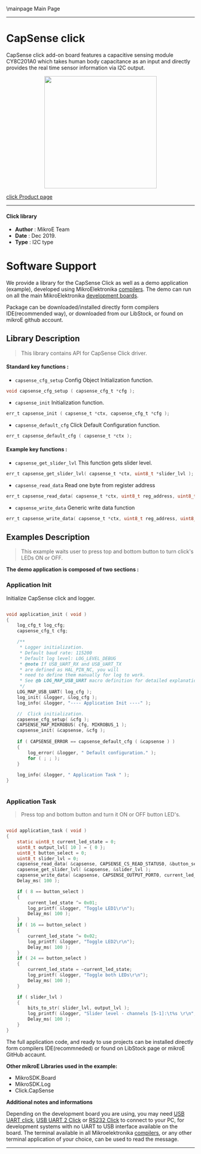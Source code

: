 \mainpage Main Page
 

---
# CapSense click

CapSense click add-on board features a capacitive sensing module CY8C201A0 which takes human body capacitance as an input and directly provides the real time sensor information via I2C output.


<p align="center">
  <img src="https://download.mikroe.com/images/click_for_ide/capsense_click.png" height=300px>
</p>

[click Product page](https://www.mikroe.com/capsense-click)

---


#### Click library 

- **Author**        : MikroE Team
- **Date**          : Dec 2019.
- **Type**          : I2C type


# Software Support

We provide a library for the CapSense Click 
as well as a demo application (example), developed using MikroElektronika 
[compilers](https://shop.mikroe.com/compilers). 
The demo can run on all the main MikroElektronika [development boards](https://shop.mikroe.com/development-boards).

Package can be downloaded/installed directly form compilers IDE(recommended way), or downloaded from our LibStock, or found on mikroE github account. 

## Library Description

> This library contains API for CapSense Click driver.

#### Standard key functions :

- `capsense_cfg_setup` Config Object Initialization function.
```c
void capsense_cfg_setup ( capsense_cfg_t *cfg ); 
```
 
- `capsense_init` Initialization function.
```c
err_t capsense_init ( capsense_t *ctx, capsense_cfg_t *cfg );
```

- `capsense_default_cfg` Click Default Configuration function.
```c
err_t capsense_default_cfg ( capsense_t *ctx );
```

#### Example key functions :

- `capsense_get_slider_lvl` This function gets slider level.
```c
err_t capsense_get_slider_lvl( capsense_t *ctx, uint8_t *slider_lvl );
```

- `capsense_read_data` Read one byte from register address
```c
err_t capsense_read_data( capsense_t *ctx, uint8_t reg_address, uint8_t *read_data );
```

- `capsense_write_data` Generic write data function
```c
err_t capsense_write_data( capsense_t *ctx, uint8_t reg_address, uint8_t write_command );
```

## Examples Description

> This example waits user to press top and bottom button to turn click's LEDs ON or OFF.

**The demo application is composed of two sections :**

### Application Init 

Initialize CapSense click and logger.

```c

void application_init ( void )
{
    log_cfg_t log_cfg;
    capsense_cfg_t cfg;

    /** 
     * Logger initialization.
     * Default baud rate: 115200
     * Default log level: LOG_LEVEL_DEBUG
     * @note If USB_UART_RX and USB_UART_TX 
     * are defined as HAL_PIN_NC, you will 
     * need to define them manually for log to work. 
     * See @b LOG_MAP_USB_UART macro definition for detailed explanation.
     */
    LOG_MAP_USB_UART( log_cfg );
    log_init( &logger, &log_cfg );
    log_info( &logger, "---- Application Init ----" );

    //  Click initialization.
    capsense_cfg_setup( &cfg );
    CAPSENSE_MAP_MIKROBUS( cfg, MIKROBUS_1 );
    capsense_init( &capsense, &cfg );
    
    if ( CAPSENSE_ERROR == capsense_default_cfg ( &capsense ) )
    {
        log_error( &logger, " Default configuration." );
        for ( ; ; );
    }
    
    log_info( &logger, " Application Task " );
}
  
```

### Application Task

> Press top and bottom button and turn it ON or OFF button LED's.

```c

void application_task ( void )
{
    static uint8_t current_led_state = 0;
    uint8_t output_lvl[ 10 ] = { 0 };
    uint8_t button_select = 0;
    uint8_t slider_lvl = 0;
    capsense_read_data( &capsense, CAPSENSE_CS_READ_STATUS0, &button_select );
    capsense_get_slider_lvl( &capsense, &slider_lvl );
    capsense_write_data( &capsense, CAPSENSE_OUTPUT_PORT0, current_led_state );
    Delay_ms( 100 );

    if ( 8 == button_select )
    {
        current_led_state ^= 0x01;
        log_printf( &logger, "Toggle LED1\r\n");
        Delay_ms( 100 );
    }
    if ( 16 == button_select )
    {
        current_led_state ^= 0x02;
        log_printf( &logger, "Toggle LED2\r\n");
        Delay_ms( 100 );
    }
    if ( 24 == button_select )
    {
        current_led_state = ~current_led_state;
        log_printf( &logger, "Toggle both LEDs\r\n");
        Delay_ms( 100 );
    }

    if ( slider_lvl )
    {
        bits_to_str( slider_lvl, output_lvl );
        log_printf( &logger, "Slider level - channels [5-1]:\t%s \r\n", &output_lvl[ 3 ] );
        Delay_ms( 100 );
    }
}

```

The full application code, and ready to use projects can be  installed directly form compilers IDE(recommneded) or found on LibStock page or mikroE GitHub accaunt.

**Other mikroE Libraries used in the example:** 

- MikroSDK.Board
- MikroSDK.Log
- Click.CapSense

**Additional notes and informations**

Depending on the development board you are using, you may need 
[USB UART click](https://shop.mikroe.com/usb-uart-click), 
[USB UART 2 Click](https://shop.mikroe.com/usb-uart-2-click) or 
[RS232 Click](https://shop.mikroe.com/rs232-click) to connect to your PC, for 
development systems with no UART to USB interface available on the board. The 
terminal available in all Mikroelektronika 
[compilers](https://shop.mikroe.com/compilers), or any other terminal application 
of your choice, can be used to read the message.



---
